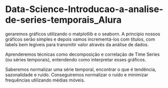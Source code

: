 # Data-Science-Introducao-a-analise-de-series-temporais_Alura
geraremos gráficos utilizando o matplotlib e o seaborn. A princípio nossos gráficos serão simples e depois vamos incrementá-los com títulos, com labels bem legíveis para transmitir valor através da análise de dados.

Aprenderemos técnicas como decomposição e correlação de Time Series (ou séries temporais), entendendo como interpretar esses gráficos.

Saberemos normalizar uma série temporal, encontrar o que é tendência, sazonalidade e ruído. Conseguiremos normalizar o ruído e minimizar frequências utilizando médias móveis.
